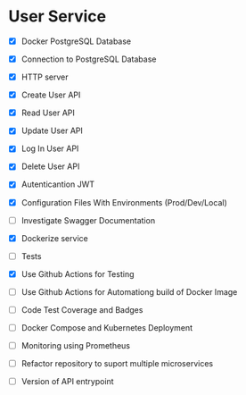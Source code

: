 # User Service

- [X] Docker PostgreSQL Database
- [X] Connection to PostgreSQL Database
- [X] HTTP server
- [X] Create User API
- [X] Read User API
- [X] Update User API
- [X] Log In User API
- [X] Delete User API
- [X] Autenticantion JWT
- [X] Configuration Files With Environments (Prod/Dev/Local)
- [ ] Investigate Swagger Documentation
- [X] Dockerize service
- [ ] Tests
- [X] Use Github Actions for Testing
- [ ] Use Github Actions for Automationg build of Docker Image 
- [ ] Code Test Coverage and Badges
- [ ] Docker Compose and Kubernetes Deployment
- [ ] Monitoring using Prometheus
- [ ] Refactor repository to suport multiple microservices 
- [ ] Version of API entrypoint


